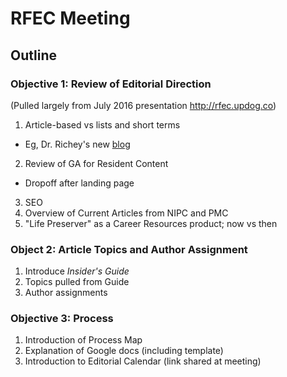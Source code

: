 # RFEC Meeting

## Outline

### Objective 1: Review of Editorial Direction

(Pulled largely from July 2016 presentation <http://rfec.updog.co>)

1. Article-based vs lists and short terms
  * Eg, Dr. Richey's new [blog](https://doctorrichey.wordpress.com/)
2. Review of GA for Resident Content
  * Dropoff after landing page
3. SEO
4. Overview of Current Articles from NIPC and PMC
5. "Life Preserver" as a Career Resources product; now vs then

### Object 2: Article Topics and Author Assignment

1. Introduce *Insider's Guide*
2. Topics pulled from Guide
3. Author assignments

### Objective 3: Process

1. Introduction of Process Map
2. Explanation of Google docs (including template)
3. Introduction to Editorial Calendar (link shared at meeting)
